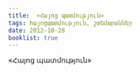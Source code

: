 ```yaml
---
title:  «Հայոց պատմություն» 
tags: հայոցպատմություն, շտեմարաններ
date: 2012-10-28
booklist: true
---
```



«Հայոց պատմություն»